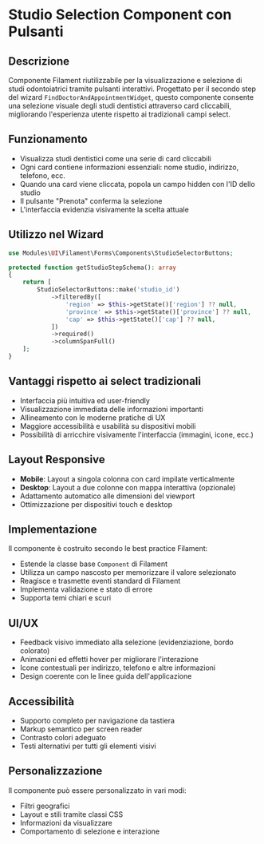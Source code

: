 # Studio Selection Component con Pulsanti

## Descrizione
Componente Filament riutilizzabile per la visualizzazione e selezione di studi odontoiatrici tramite pulsanti interattivi. Progettato per il secondo step del wizard `FindDoctorAndAppointmentWidget`, questo componente consente una selezione visuale degli studi dentistici attraverso card cliccabili, migliorando l'esperienza utente rispetto ai tradizionali campi select.

## Funzionamento

- Visualizza studi dentistici come una serie di card cliccabili
- Ogni card contiene informazioni essenziali: nome studio, indirizzo, telefono, ecc.
- Quando una card viene cliccata, popola un campo hidden con l'ID dello studio
- Il pulsante "Prenota" conferma la selezione
- L'interfaccia evidenzia visivamente la scelta attuale

## Utilizzo nel Wizard


```php
use Modules\UI\Filament\Forms\Components\StudioSelectorButtons;

protected function getStudioStepSchema(): array
{
    return [
        StudioSelectorButtons::make('studio_id')
            ->filteredBy([
                'region' => $this->getState()['region'] ?? null,
                'province' => $this->getState()['province'] ?? null,
                'cap' => $this->getState()['cap'] ?? null,
            ])
            ->required()
            ->columnSpanFull()
    ];
}
```

## Vantaggi rispetto ai select tradizionali

- Interfaccia più intuitiva ed user-friendly
- Visualizzazione immediata delle informazioni importanti
- Allineamento con le moderne pratiche di UX
- Maggiore accessibilità e usabilità su dispositivi mobili
- Possibilità di arricchire visivamente l'interfaccia (immagini, icone, ecc.)

## Layout Responsive

- **Mobile**: Layout a singola colonna con card impilate verticalmente
- **Desktop**: Layout a due colonne con mappa interattiva (opzionale)
- Adattamento automatico alle dimensioni del viewport
- Ottimizzazione per dispositivi touch e desktop

## Implementazione

Il componente è costruito secondo le best practice Filament:

- Estende la classe base `Component` di Filament
- Utilizza un campo nascosto per memorizzare il valore selezionato
- Reagisce e trasmette eventi standard di Filament
- Implementa validazione e stato di errore
- Supporta temi chiari e scuri

## UI/UX

- Feedback visivo immediato alla selezione (evidenziazione, bordo colorato)
- Animazioni ed effetti hover per migliorare l'interazione
- Icone contestuali per indirizzo, telefono e altre informazioni
- Design coerente con le linee guida dell'applicazione

## Accessibilità

- Supporto completo per navigazione da tastiera
- Markup semantico per screen reader
- Contrasto colori adeguato
- Testi alternativi per tutti gli elementi visivi

## Personalizzazione

Il componente può essere personalizzato in vari modi:

- Filtri geografici
- Layout e stili tramite classi CSS
- Informazioni da visualizzare
- Comportamento di selezione e interazione
